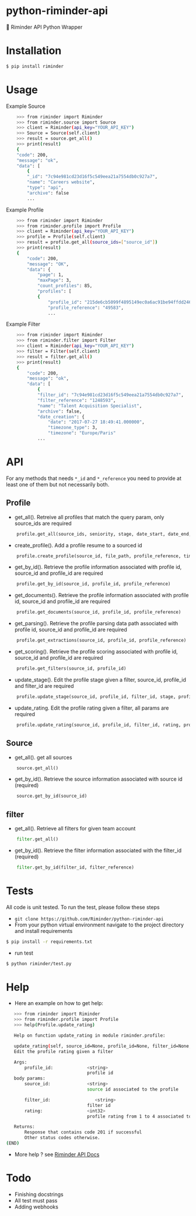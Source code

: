 # python-riminder-api
🐍 Riminder API Python Wrapper


# Installation

```sh
$ pip install riminder
```

# Usage

Example Source

```sh
    >>> from riminder import Riminder
    >>> from riminder.source import Source
    >>> client = Riminder(api_key="YOUR_API_KEY")
    >>> Source = Source(self.client)
    >>> result = source.get_all()
    >>> print(result)
    {
    "code": 200,
    "message": "ok",
    "data": [
        {
        "_id": "7c94e981cd23d16f5c549eea21a7554db0c927a7",
        "name": "Careers website",
        "type": "api",
        "archive": false
        ...

```

Example Profile

```sh
    >>> from riminder import Riminder
    >>> from riminder.profile import Profile
    >>> client = Riminder(api_key="YOUR_API_KEY")
    >>> profile = Profile(self.client)
    >>> result = profile.get_all(source_ids=["source_id"])
    >>> print(result)
    {
        "code": 200,
        "message": "OK",
        "data": {
            "page": 1,
            "maxPage": 3,
            "count_profiles": 85,
            "profiles": [
            {
                "profile_id": "215de6cb5099f4895149ec0a6ac91be94ffdd246",
                "profile_reference": "49583",
                ...

```
Example Filter

```sh
    >>> from riminder import Riminder
    >>> from riminder.filter import Filter
    >>> client = Riminder(api_key="YOUR_API_KEY")
    >>> filter = Filter(self.client)
    >>> result = filter.get_all()
    >>> print(result)
    {
        "code": 200,
        "message": "ok",
        "data": [
            {
            "filter_id": "7c94e981cd23d16f5c549eea21a7554db0c927a7",
            "filter_reference": "1248593",
            "name": "Talent Acquisition Specialist",
            "archive": false,
            "date_creation": {
                "date": "2017-07-27 18:49:41.000000",
                "timezone_type": 3,
                "timezone": "Europe/Paris"
            ...

```

# API

For any methods that needs `*_id` and `*_reference`
you need to provide at least one of them but not necessarily both.
## Profile

* get_all().
Retreive all profiles that match the query param, only source_ids are required

```python
    profile.get_all(source_ids, seniority, stage, date_start, date_end, filter_id, page, limit, sort_by, filter_reference, order_by)
```

* create_profile().
Add a profile resume to a sourced id

```python
    profile.create_profile(source_id, file_path, profile_reference, timestamp_reception, training_metadata)
```

* get_by_id().
Retrieve the profile information associated with profile id, source_id and profile_id are required

```python
    profile.get_by_id(source_id, profile_id, profile_reference)
```

* get_documents().
Retrieve the profile information associated with profile id, source_id and profile_id are required

```python
    profile.get_documents(source_id, profile_id, profile_reference)
```

* get_parsing().
Retrieve the profile parsing data path associated with profile id, source_id and profile_id are required

```python
    profile.get_extractions(source_id, profile_id, profile_reference)
```

* get_scoring().
Retrieve the profile scoring associated with profile id, source_id and profile_id are required

```python
    profile.get_filters(source_id, profile_id)
```

* update_stage().
Edit the profile stage given a filter, source_id, profile_id and filter_id are required

```python
    profile.update_stage(source_id, profile_id, filter_id, stage, profile_reference, filter_reference)
```

* update_rating.
Edit the profile rating given a filter, all params are required

```python
    profile.update_rating(source_id, profile_id, filter_id, rating, profile_reference, filter_reference)
```


## Source

* get_all().
get all sources

```python
    source.get_all()
```

* get_by_id().
Retrieve the source information associated with source id (required)

```python
    source.get_by_id(source_id)
```

## filter

* get_all().
Retrieve all filters for given team account

```python
    filter.get_all()
```

* get_by_id().
Retrieve the filter information associated with the filter_id (required)

```python
    filter.get_by_id(filter_id, filter_reference)
```


# Tests

All code is unit tested.
To run the test, please follow these steps
* `git clone https://github.com/Riminder/python-riminder-api`
* From your python virtual environment navigate to the project directory and install requirements
```sh
$ pip install -r requirements.txt
```
* run test
```sh
$ python riminder/test.py
```

# Help

* Here an example on how to get help:

 ```sh
    >>> from riminder import Riminder
    >>> from riminder.profile import Profile
    >>> help(Profile.update_rating)

    Help on function update_rating in module riminder.profile:

    update_rating(self, source_id=None, profile_id=None, filter_id=None, rating=None)
    Edit the profile rating given a filter

    Args:
        profile_id:             <string>
                                profile id
    body params:
        source_id:              <string>
                                source id associated to the profile

        filter_id:                 <string>
                                filter id
        rating:                 <int32>
                                profile rating from 1 to 4 associated to the filter.

    Returns:
        Response that contains code 201 if successful
        Other status codes otherwise.
(END)

```

* More help ? see  [Riminder API Docs](https://developers.riminder.net/v1.0/reference#authentication)

# Todo

* Finishing docstrings
* All test must pass
* Adding webhooks
